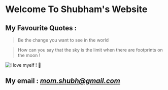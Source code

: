 # Welcome To Shubham's Website

## My Favourite Quotes : 
> Be the change you want to see in the world

> How can you say that the sky is the limit when there are footprints on the moon !

![I love myelf ! ](C:\Users\Shubham\Downloads\profile)
:metal:

## My email : *mom.shubh@gmail.com*
